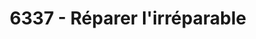 ---
title: "6337 - Réparer l'irréparable"
layout: "layouts/home.njk"
jsfile: ["../js/home.js", "../js/navbarmanagement.js" ]
---